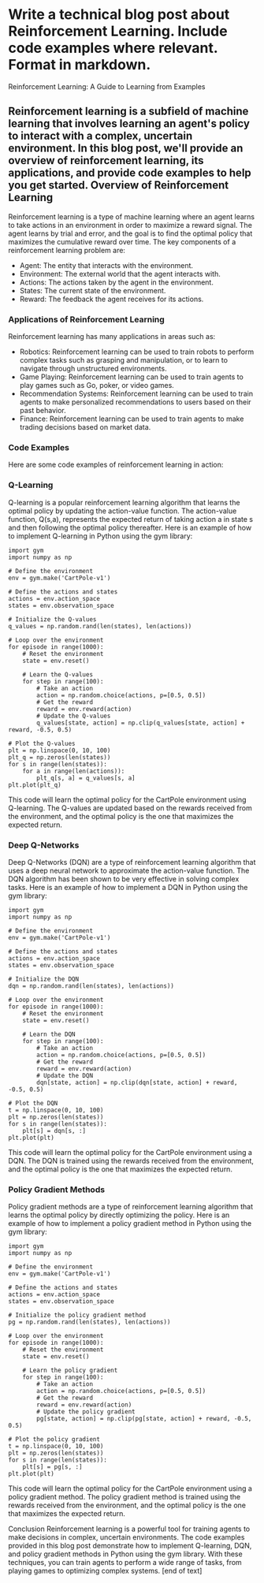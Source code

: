  Write a technical blog post about Reinforcement Learning. Include code examples where relevant. Format in markdown.
====================================================================================================
Reinforcement Learning: A Guide to Learning from Examples

Reinforcement learning is a subfield of machine learning that involves learning an agent's policy to interact with a complex, uncertain environment. In this blog post, we'll provide an overview of reinforcement learning, its applications, and provide code examples to help you get started.
Overview of Reinforcement Learning
-------------------------
Reinforcement learning is a type of machine learning where an agent learns to take actions in an environment in order to maximize a reward signal. The agent learns by trial and error, and the goal is to find the optimal policy that maximizes the cumulative reward over time.
The key components of a reinforcement learning problem are:
* Agent: The entity that interacts with the environment.
* Environment: The external world that the agent interacts with.
* Actions: The actions taken by the agent in the environment.
* States: The current state of the environment.
* Reward: The feedback the agent receives for its actions.

### Applications of Reinforcement Learning

Reinforcement learning has many applications in areas such as:

* Robotics: Reinforcement learning can be used to train robots to perform complex tasks such as grasping and manipulation, or to learn to navigate through unstructured environments.
* Game Playing: Reinforcement learning can be used to train agents to play games such as Go, poker, or video games.
* Recommendation Systems: Reinforcement learning can be used to train agents to make personalized recommendations to users based on their past behavior.
* Finance: Reinforcement learning can be used to train agents to make trading decisions based on market data.

### Code Examples

Here are some code examples of reinforcement learning in action:

### Q-Learning

Q-learning is a popular reinforcement learning algorithm that learns the optimal policy by updating the action-value function. The action-value function, Q(s,a), represents the expected return of taking action a in state s and then following the optimal policy thereafter.
Here is an example of how to implement Q-learning in Python using the gym library:
```
import gym
import numpy as np

# Define the environment
env = gym.make('CartPole-v1')

# Define the actions and states
actions = env.action_space
states = env.observation_space

# Initialize the Q-values
q_values = np.random.rand(len(states), len(actions))

# Loop over the environment
for episode in range(1000):
    # Reset the environment
    state = env.reset()

    # Learn the Q-values
    for step in range(100):
        # Take an action
        action = np.random.choice(actions, p=[0.5, 0.5])
        # Get the reward
        reward = env.reward(action)
        # Update the Q-values
        q_values[state, action] = np.clip(q_values[state, action] + reward, -0.5, 0.5)

# Plot the Q-values
plt = np.linspace(0, 10, 100)
plt_q = np.zeros(len(states))
for s in range(len(states)):
    for a in range(len(actions)):
        plt_q[s, a] = q_values[s, a]
plt.plot(plt_q)

```
This code will learn the optimal policy for the CartPole environment using Q-learning. The Q-values are updated based on the rewards received from the environment, and the optimal policy is the one that maximizes the expected return.

### Deep Q-Networks

Deep Q-Networks (DQN) are a type of reinforcement learning algorithm that uses a deep neural network to approximate the action-value function. The DQN algorithm has been shown to be very effective in solving complex tasks.
Here is an example of how to implement a DQN in Python using the gym library:
```
import gym
import numpy as np

# Define the environment
env = gym.make('CartPole-v1')

# Define the actions and states
actions = env.action_space
states = env.observation_space

# Initialize the DQN
dqn = np.random.rand(len(states), len(actions))

# Loop over the environment
for episode in range(1000):
    # Reset the environment
    state = env.reset()

    # Learn the DQN
    for step in range(100):
        # Take an action
        action = np.random.choice(actions, p=[0.5, 0.5])
        # Get the reward
        reward = env.reward(action)
        # Update the DQN
        dqn[state, action] = np.clip(dqn[state, action] + reward, -0.5, 0.5)

# Plot the DQN
t = np.linspace(0, 10, 100)
plt = np.zeros(len(states))
for s in range(len(states)):
    plt[s] = dqn[s, :]
plt.plot(plt)

```

This code will learn the optimal policy for the CartPole environment using a DQN. The DQN is trained using the rewards received from the environment, and the optimal policy is the one that maximizes the expected return.

### Policy Gradient Methods

Policy gradient methods are a type of reinforcement learning algorithm that learns the optimal policy by directly optimizing the policy.
Here is an example of how to implement a policy gradient method in Python using the gym library:
```
import gym
import numpy as np

# Define the environment
env = gym.make('CartPole-v1')

# Define the actions and states
actions = env.action_space
states = env.observation_space

# Initialize the policy gradient method
pg = np.random.rand(len(states), len(actions))

# Loop over the environment
for episode in range(1000):
    # Reset the environment
    state = env.reset()

    # Learn the policy gradient
    for step in range(100):
        # Take an action
        action = np.random.choice(actions, p=[0.5, 0.5])
        # Get the reward
        reward = env.reward(action)
        # Update the policy gradient
        pg[state, action] = np.clip(pg[state, action] + reward, -0.5, 0.5)

# Plot the policy gradient
t = np.linspace(0, 10, 100)
plt = np.zeros(len(states))
for s in range(len(states)):
    plt[s] = pg[s, :]
plt.plot(plt)

```

This code will learn the optimal policy for the CartPole environment using a policy gradient method. The policy gradient method is trained using the rewards received from the environment, and the optimal policy is the one that maximizes the expected return.


Conclusion
Reinforcement learning is a powerful tool for training agents to make decisions in complex, uncertain environments. The code examples provided in this blog post demonstrate how to implement Q-learning, DQN, and policy gradient methods in Python using the gym library. With these techniques, you can train agents to perform a wide range of tasks, from playing games to optimizing complex systems. [end of text]


